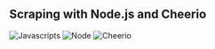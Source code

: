 ## Scraping with Node.js and Cheerio

<p>
<img alt="Javascripts" src="https://img.shields.io/badge/-Javascript-yellow" /> <img alt="Node" src="https://img.shields.io/badge/-Node.js-green" /> <img alt="Cheerio" src="https://img.shields.io/badge/-Cheerio-orange" />
</p>

